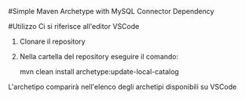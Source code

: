 #Simple Maven Archetype with MySQL Connector Dependency

#Utilizzo
Ci si riferisce all'editor VSCode

1.  Clonare il repository
2.  Nella cartella del repository eseguire il comando:

    mvn clean install archetype:update-local-catalog
    
L'archetipo comparirà nell'elenco degli archetipi disponibili su VSCode